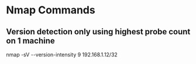# Nmap Commands
## Version detection only using highest probe count on 1 machine
nmap -sV --version-intensity 9 192.168.1.12/32

